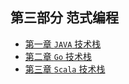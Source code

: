 ## 第三部分 范式编程
- [第一章 `JAVA` 技术栈](./java/README.md)
- [第二章 `Go` 技术栈](go/README.md)
- [第三章 `Scala` 技术栈](scala/README.md)
